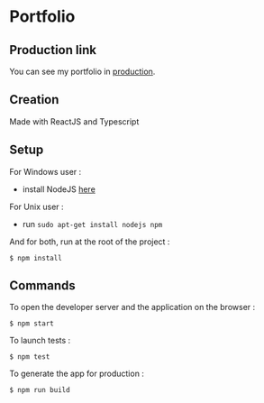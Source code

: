 # Portfolio

## Production link
You can see my portfolio in [production](https://guillaumeletellier-portfolio.netlify.app/).

## Creation
Made with ReactJS and Typescript

## Setup
For Windows user :
- install NodeJS [here](https://nodejs.org/en/)

For Unix user :
- run `sudo apt-get install nodejs npm`

And for both, run at the root of the project :
```shell
$ npm install
```

## Commands
To open the developer server and the application on the browser :
```shell
$ npm start
```
To launch tests :
```shell
$ npm test
```
To generate the app for production :
```shell
$ npm run build
```
